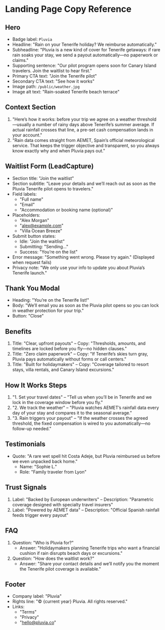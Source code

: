 # Landing Page Copy Reference

## Hero
- Badge label: `Pluvia`
- Headline: "Rain on your Tenerife holiday? We reimburse automatically."
- Subheadline: "Pluvia is a new kind of cover for Tenerife getaways: if rare rain soaks your stay, we send a payout automatically—no paperwork or claims."
- Supporting sentence: "Our pilot program opens soon for Canary Island travelers. Join the waitlist to hear first."
- Primary CTA text: "Join the Tenerife pilot"
- Secondary CTA text: "See how it works"
- Image path: `/public/weather.jpg`
- Image alt text: "Rain-soaked Tenerife beach terrace"

## Context Section
1. "Here’s how it works: before your trip we agree on a weather threshold—usually a number of rainy days above Tenerife’s summer average. If actual rainfall crosses that line, a pre-set cash compensation lands in your account."
2. "Rain data comes straight from AEMET, Spain’s official meteorological service. That keeps the trigger objective and transparent, so you always know exactly why and when Pluvia pays out."

## Waitlist Form (LeadCapture)
- Section title: "Join the waitlist"
- Section subtitle: "Leave your details and we’ll reach out as soon as the Pluvia Tenerife pilot opens to travelers."
- Field labels:
  - "Full name"
  - "Email"
  - "Accommodation or booking name (optional)"
- Placeholders:
  - "Alex Morgan"
  - "alex@example.com"
  - "Villa Ocean Breeze"
- Submit button states:
  - Idle: "Join the waitlist"
  - Submitting: "Sending…"
  - Success: "You’re on the list"
- Error message: "Something went wrong. Please try again." (Displayed when request fails)
- Privacy note: "We only use your info to update you about Pluvia’s Tenerife launch."

## Thank You Modal
- Heading: "You’re on the Tenerife list!"
- Body: "We’ll email you as soon as the Pluvia pilot opens so you can lock in weather protection for your trip."
- Button: "Close"

## Benefits
1. Title: "Clear, upfront payouts" – Copy: "Thresholds, amounts, and timelines are locked before you fly—no hidden clauses."
2. Title: "Zero claim paperwork" – Copy: "If Tenerife’s skies turn gray, Pluvia pays automatically without forms or call centers."
3. Title: "Built for holidaymakers" – Copy: "Coverage tailored to resort stays, villa rentals, and Canary Island excursions."

## How It Works Steps
1. "1. Set your travel dates" – "Tell us when you’ll be in Tenerife and we lock in the coverage window before you fly."
2. "2. We track the weather" – "Pluvia watches AEMET’s rainfall data every day of your stay and compares it to the seasonal average."
3. "3. Rain triggers your payout" – "If the weather crosses the agreed threshold, the fixed compensation is wired to you automatically—no follow-up needed."

## Testimonials
- Quote: "A rare wet spell hit Costa Adeje, but Pluvia reimbursed us before we even unpacked back home."
  - Name: "Sophie L."
  - Role: "Family traveler from Lyon"

## Trust Signals
1. Label: "Backed by European underwriters" – Description: "Parametric coverage designed with specialty travel insurers"
2. Label: "Powered by AEMET data" – Description: "Official Spanish rainfall feeds trigger every payout"

## FAQ
1. Question: "Who is Pluvia for?"
   - Answer: "Holidaymakers planning Tenerife trips who want a financial cushion if rain disrupts beach days or excursions."
2. Question: "How does the waitlist work?"
   - Answer: "Share your contact details and we’ll notify you the moment the Tenerife pilot coverage is available."

## Footer
- Company label: "Pluvia"
- Rights line: "© {current year} Pluvia. All rights reserved."
- Links:
  - "Terms"
  - "Privacy"
  - "hello@pluvia.co"
